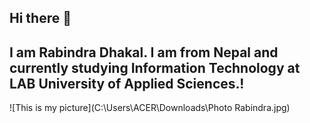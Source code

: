 ## Hi there 👋
## I am Rabindra Dhakal. I am from Nepal and currently studying Information Technology at LAB University of Applied Sciences.!
![This is my picture](C:\Users\ACER\Downloads\Photo Rabindra.jpg)





<!--
**Rabindra720/Rabindra720** is a ✨ _special_ ✨ repository because its `README.md` (this file) appears on your GitHub profile.  

Here are some ideas to get you started:

- 🔭 I’m currently working on ...
- 🌱 I’m currently learning ...
- 👯 I’m looking to collaborate on ...
- 🤔 I’m looking for help with ...
- 💬 Ask me about ...
- 📫 How to reach me: ...
- 😄 Pronouns: ...
- ⚡ Fun fact: ...
-->
